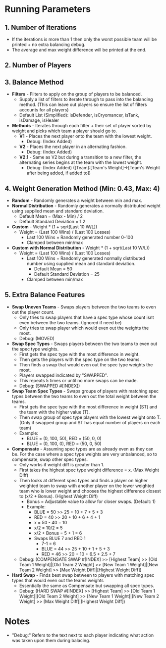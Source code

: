 # Running Parameters
## 1. Number of Iterations
   - If the iterations is more than 1 then only the worst possible team will be printed + no extra balancing debug.
   - The average and max weight difference will be printed at the end.
## 2. Number of Players 
## 3. Balance Method 
   - **Filters** - Filters to apply on the group of players to be balanced.
      - Supply a list of filters to iterate through to pass into the balancing method. (This can leave out players so ensure the list of filters accounts for all players)
      - Default List (Simplified): isDefender, isCryomancer, isTank, isDamage, isHealer
   - **Methods** - Iterates through each filter + their set of player sorted by weight and picks which team a player should go to.
      - **V1** - Places the next player onto the team with the lowest weight.
         - Debug: (Index Added)
      - **V2** - Places the next player in an alternating fashion.
         - Debug: (Index Added)
      - **V2.1** - Same as V2 but during a transition to a new filter, the alternating series begins at the team with the lowest weight.
         - Debug: (Index Added) ([Team]:[Team's Weight]->[Team's Weight after being added, if added to])
## 4. Weight Generation Method (Min: 0.43, Max: 4)
   - **Random** - Randomly generates a weight between min and max.
   - **Normal Distribution** - Randomly generates a normally distributed weight using supplied mean and standard deviation.
     - Default Mean = (Max - Min) / 2
     - Default Standard Deviation = 1.2
   - **Custom** - Weight * (1 + sqrt(Last 10 W/L))
     - Weight = (Last 100 Wins) / (Last 100 Losses)
       - Last 100 Wins = Randomly generated number 0-100
       - Clamped between min/max
   - **Custom with Normal Distribution** - Weight * (1 + sqrt(Last 10 W/L))
     - Weight = (Last 100 Wins) / (Last 100 Losses)
       - Last 100 Wins = Randomly generated normally distributed number using supplied mean and standard deviation.
         - Default Mean = 50
         - Default Standard Deviation = 25
       - Clamped between min/max
## 5. Extra Balance Features
   - **Swap Uneven Teams** - Swaps players between the two teams to even out the player count.
      - Only tries to swap players that have a spec type whose count isnt even between the two teams. (Ignored if need be)
      - Only tries to swap player which would even out the weights the most.
      - Debug: (MOVED)
   - **Swap Spec Types** - Swaps players between the two teams to even out the spec type weights.
      - First gets the spec type with the most difference in weight.
      - Then gets the players with the spec type on the two teams.
      - Then finds a swap that would even out the spec type weights the most.
      - Players swapped indicated by "SWAPPED".
      - This repeats 5 times or until no more swaps can be made.
      - Debug: (SWAPPED #[INDEX])
   - **Swap Team Spec Types** - Swaps groups of players with matching spec types between the two teams to even out the total weight between the teams.
      - First gets the spec type with the most difference in weight (ST) and the team with the higher value (T).
      - Then swap group of spec type players with the lowest weight onto T. (Only if swapped group and ST has equal number of players on each team)
      - Example:
        - BLUE = (0, 100, 50), RED = (50, 0, 0)
        - BLUE = (0, 100, 0), RED = (50, 0, 50)
   - **Compensate** - Assuming spec types are as already even as they can be. For the case where a spec type weights are very unbalanced, so to compensate, swap other spec types.
      - Only works if weight diff is greater than 1.
      - First takes the highest spec type weight difference = x. (Max Weight Diff)
      - Then looks at different spec types and finds a player on higher weighted team to swap with another player on the lower weighted team who is lower weight and chooses the highest difference closest to (x/2 + Bonus). (Highest Weight Diff)
        - Bonus = Adjustable value to allow for closer swaps. (Default: 1)
        - Example:
          - BLUE = 50 >> 25 + 10 + 7 + 5 + 3
          - RED = 40 >> 20 + 10 + 6 + 4 + 1
          - x = 50 - 40 = 10
          - x/2 = 10/2 = 5
          - x/2 + Bonus = 5 + 1 = 6
          - Swaps BLUE 7 and RED 1
            - 7-1 = 6
            - BLUE = 44 >> 25 + 10 + 1 + 5 + 3
            - RED = 46 >> 20 + 10 + 6.5 + 2.5 + 7
      - Debug: (COMPENSATE SWAP #[INDEX] >> [Highest Team] >> [Old Team 1 Weight]|[Old Team 2 Weight] >> [New Team 1 Weight]|[New Team 2 Weight] >> [Max Weight Diff]|[Highest Weight Diff])
   - **Hard Swap** - Finds best swap between to players with matching spec types that would even out the teams weights
      - Essentially the same as Compensate but swapping all spec types.
      - Debug: (HARD SWAP #[INDEX] >> [Highest Team] >> [Old Team 1 Weight]|[Old Team 2 Weight] >> [New Team 1 Weight]|[New Team 2 Weight] >> [Max Weight Diff]|[Highest Weight Diff])
# Notes
   - "Debug:" Refers to the text next to each player indicating what action was taken upon them during balacing.


